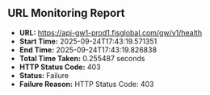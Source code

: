 ## URL Monitoring Report

- **URL:** https://api-gw1-prod1.fisglobal.com/gw/v1/health
- **Start Time:** 2025-09-24T17:43:19.571351
- **End Time:** 2025-09-24T17:43:19.826838
- **Total Time Taken:** 0.255487 seconds
- **HTTP Status Code:** 403
- **Status:** Failure
- **Failure Reason:** HTTP Status Code: 403
